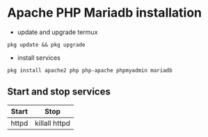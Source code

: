 # Apache PHP Mariadb installation

- update and upgrade termux
```termux
pkg update && pkg upgrade
```

- install services 
```termux
pkg install apache2 php php-apache phpmyadmin mariadb
```
## Start and stop services

| Start  | Stop    |
|---------------|---------------|
| httpd         | killall httpd |
